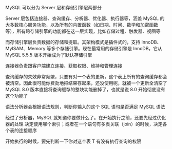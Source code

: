 MySQL 可以分为 Server 层和存储引擎层两部分

Server 层包括连接器、查询缓存、分析器、优化器、执行器等，涵盖 MySQL 的大多数核心服务功能，以及所有的内置函数（如日期、时间、数学和加密函数等），所有跨存储引擎的功能都在这一层实现，比如存储过程、触发器、视图等

而存储引擎层负责数据的存储和提取。其架构模式是插件式的，支持 InnoDB、MyISAM、Memory 等多个存储引擎。现在最常用的存储引擎是 InnoDB，它从 MySQL 5.5.5 版本开始成为了默认存储引擎

连接器负责跟客户端建立连接、获取权限、维持和管理连接

查询缓存的失效非常频繁，只要有对一个表的更新，这个表上所有的查询缓存都会被清空。因此很可能你费劲地把结果存起来，还没使用呢，就被一个更新全清空了
MySQL 8.0 版本直接将查询缓存的整块功能删掉了，也就是说 8.0 开始彻底没有这个功能了

语法分析器会根据语法规则，判断你输入的这个 SQL 语句是否满足 MySQL 语法

经过了分析器，MySQL 就知道你要做什么了。在开始执行之前，还要先经过优化器的处理
决定使用哪个索引；或者在一个语句有多表关联（join）的时候，决定各个表的连接顺序

开始执行的时候，要先判断一下你对这个表 T 有没有执行查询的权限


